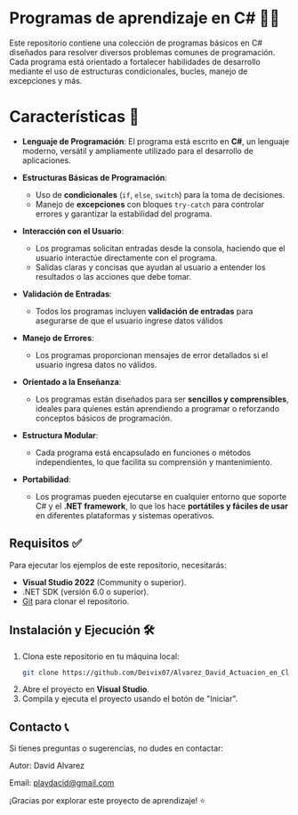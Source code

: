 # Programas de aprendizaje en C# 👨‍💻

Este repositorio contiene una colección de programas básicos en C# diseñados para resolver diversos problemas comunes de programación. 
Cada programa está orientado a fortalecer habilidades de desarrollo mediante el uso de estructuras condicionales, bucles, manejo de excepciones y más.

# Características 🔧 

- **Lenguaje de Programación**: El programa está escrito en **C#**, un lenguaje moderno, versátil y ampliamente utilizado para el desarrollo de aplicaciones.
  
- **Estructuras Básicas de Programación**: 
  - Uso de **condicionales** (`if`, `else`, `switch`) para la toma de decisiones.
  - Manejo de **excepciones** con bloques `try-catch` para controlar errores y garantizar la estabilidad del programa.
  
- **Interacción con el Usuario**:
  - Los programas solicitan entradas desde la consola, haciendo que el usuario interactúe directamente con el programa.
  - Salidas claras y concisas que ayudan al usuario a entender los resultados o las acciones que debe tomar.

- **Validación de Entradas**: 
  - Todos los programas incluyen **validación de entradas** para asegurarse de que el usuario ingrese datos válidos
  
- **Manejo de Errores**:
  - Los programas proporcionan mensajes de error detallados si el usuario ingresa datos no válidos.

- **Orientado a la Enseñanza**:
  - Los programas están diseñados para ser **sencillos y comprensibles**, ideales para quienes están aprendiendo a programar o reforzando conceptos básicos de programación.
  
- **Estructura Modular**:
  - Cada programa está encapsulado en funciones o métodos independientes, lo que facilita su comprensión y mantenimiento.
  
- **Portabilidad**:
  - Los programas pueden ejecutarse en cualquier entorno que soporte C# y el **.NET framework**, lo que los hace **portátiles y fáciles de usar** en diferentes plataformas y sistemas operativos.


## Requisitos ✅

Para ejecutar los ejemplos de este repositorio, necesitarás:

- **Visual Studio 2022** (Community o superior).
- .NET SDK (versión 6.0 o superior).
- [Git](https://git-scm.com/) para clonar el repositorio.

## Instalación y Ejecución 🛠️

1. Clona este repositorio en tu máquina local:
    ```bash
    git clone https://github.com/Deivix07/Alvarez_David_Actuacion_en_Clase_Ejercicios.git
    ```
2. Abre el proyecto en **Visual Studio**.
3. Compila y ejecuta el proyecto usando el botón de "Iniciar".

## Contacto 📞
Si tienes preguntas o sugerencias, no dudes en contactar:

Autor: David Alvarez

Email: playdacid@gmail.com

¡Gracias por explorar este proyecto de aprendizaje! ⭐
